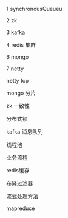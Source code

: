 1 synchronousQueueu

2 zk

3 kafka

4 redis 集群

6 mongo

7 netty


netty tcp

mongo 分片

zk 一致性

分布式锁

kafka 消息队列

线程池

业务流程

redis缓存

布隆过滤器

流式处理方法

mapreduce

